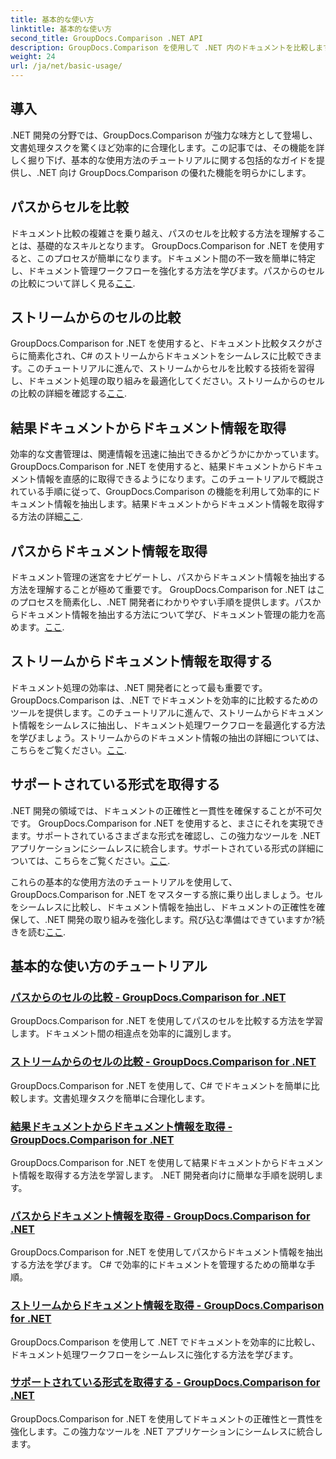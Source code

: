 ```yaml
---
title: 基本的な使い方
linktitle: 基本的な使い方
second_title: GroupDocs.Comparison .NET API
description: GroupDocs.Comparison を使用して .NET 内のドキュメントを比較します。セルの比較、ドキュメント情報の抽出、サポートされている形式をカバーする基本的な使用方法のチュートリアルを学習します。
weight: 24
url: /ja/net/basic-usage/
---
```

## 導入

.NET 開発の分野では、GroupDocs.Comparison が強力な味方として登場し、文書処理タスクを驚くほど効率的に合理化します。この記事では、その機能を詳しく掘り下げ、基本的な使用方法のチュートリアルに関する包括的なガイドを提供し、.NET 向け GroupDocs.Comparison の優れた機能を明らかにします。

## パスからセルを比較
ドキュメント比較の複雑さを乗り越え、パスのセルを比較する方法を理解することは、基礎的なスキルとなります。 GroupDocs.Comparison for .NET を使用すると、このプロセスが簡単になります。ドキュメント間の不一致を簡単に特定し、ドキュメント管理ワークフローを強化する方法を学びます。パスからのセルの比較について詳しく見る[ここ](./compare-cells-from-path/).

## ストリームからのセルの比較
GroupDocs.Comparison for .NET を使用すると、ドキュメント比較タスクがさらに簡素化され、C# のストリームからドキュメントをシームレスに比較できます。このチュートリアルに進んで、ストリームからセルを比較する技術を習得し、ドキュメント処理の取り組みを最適化してください。ストリームからのセルの比較の詳細を確認する[ここ](./compare-cells-from-stream/).

## 結果ドキュメントからドキュメント情報を取得
効率的な文書管理は、関連情報を迅速に抽出できるかどうかにかかっています。 GroupDocs.Comparison for .NET を使用すると、結果ドキュメントからドキュメント情報を直感的に取得できるようになります。このチュートリアルで概説されている手順に従って、GroupDocs.Comparison の機能を利用して効率的にドキュメント情報を抽出します。結果ドキュメントからドキュメント情報を取得する方法の詳細[ここ](./get-document-info-from-result-document/).

## パスからドキュメント情報を取得
ドキュメント管理の迷宮をナビゲートし、パスからドキュメント情報を抽出する方法を理解することが極めて重要です。 GroupDocs.Comparison for .NET はこのプロセスを簡素化し、.NET 開発者にわかりやすい手順を提供します。パスからドキュメント情報を抽出する方法について学び、ドキュメント管理の能力を高めます。[ここ](./get-document-info-from-path/).

## ストリームからドキュメント情報を取得する
ドキュメント処理の効率は、.NET 開発者にとって最も重要です。 GroupDocs.Comparison は、.NET でドキュメントを効率的に比較するためのツールを提供します。このチュートリアルに進んで、ストリームからドキュメント情報をシームレスに抽出し、ドキュメント処理ワークフローを最適化する方法を学びましょう。ストリームからのドキュメント情報の抽出の詳細については、こちらをご覧ください。[ここ](./get-document-info-from-stream/).

## サポートされている形式を取得する
.NET 開発の領域では、ドキュメントの正確性と一貫性を確保することが不可欠です。 GroupDocs.Comparison for .NET を使用すると、まさにそれを実現できます。サポートされているさまざまな形式を確認し、この強力なツールを .NET アプリケーションにシームレスに統合します。サポートされている形式の詳細については、こちらをご覧ください。[ここ](./get-supported-formats/).

これらの基本的な使用方法のチュートリアルを使用して、GroupDocs.Comparison for .NET をマスターする旅に乗り出しましょう。セルをシームレスに比較し、ドキュメント情報を抽出し、ドキュメントの正確性を確保して、.NET 開発の取り組みを強化します。飛び込む準備はできていますか?続きを読む[ここ](https://tutorials.groupdocs.com/comparison/net).
## 基本的な使い方のチュートリアル
### [パスからのセルの比較 - GroupDocs.Comparison for .NET](./compare-cells-from-path/)
GroupDocs.Comparison for .NET を使用してパスのセルを比較する方法を学習します。ドキュメント間の相違点を効率的に識別します。
### [ストリームからのセルの比較 - GroupDocs.Comparison for .NET](./compare-cells-from-stream/)
GroupDocs.Comparison for .NET を使用して、C# でドキュメントを簡単に比較します。文書処理タスクを簡単に合理化します。
### [結果ドキュメントからドキュメント情報を取得 - GroupDocs.Comparison for .NET](./get-document-info-from-result-document/)
GroupDocs.Comparison for .NET を使用して結果ドキュメントからドキュメント情報を取得する方法を学習します。 .NET 開発者向けに簡単な手順を説明します。
### [パスからドキュメント情報を取得 - GroupDocs.Comparison for .NET](./get-document-info-from-path/)
GroupDocs.Comparison for .NET を使用してパスからドキュメント情報を抽出する方法を学びます。 C# で効率的にドキュメントを管理するための簡単な手順。
### [ストリームからドキュメント情報を取得 - GroupDocs.Comparison for .NET](./get-document-info-from-stream/)
GroupDocs.Comparison を使用して .NET でドキュメントを効率的に比較し、ドキュメント処理ワークフローをシームレスに強化する方法を学びます。
### [サポートされている形式を取得する - GroupDocs.Comparison for .NET](./get-supported-formats/)
GroupDocs.Comparison for .NET を使用してドキュメントの正確性と一貫性を強化します。この強力なツールを .NET アプリケーションにシームレスに統合します。